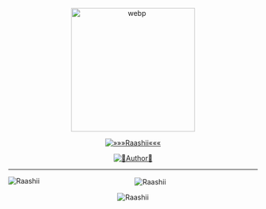 
<div align="center">
  <p align="center">
<img src="https://i.ibb.co/zRQvzPc/IMG-20210730-104656-524.webp" alt="webp" width="250" height="250"/>
</p>
 <p align="center">
<a href="#"><img title="»»»Raashii«««" src="https://img.shields.io/badge/Raashii-white?colorA=%23ff0000&colorB=%23017e40&style=for-the-badge"></a>
</p>
  <p align="center">
<a href="https://github.com/Raashii/Zara"><img title="👾Author👾" src="https://img.shields.io/badge/Author-Raashii/Zara?color=black&style=for-the-badge&logo=github"></a>

</p>

----
<p align="center">
<p><img align="left" src="https://github-readme-stats.vercel.app/api/top-langs?username=Raashii&show_icons=true&theme=tokyonight&locale=en&layout=compact" alt="Raashii" /></p>

<p>&nbsp;<img align="center" src="https://github-readme-stats.vercel.app/api?username=Raashii&show_icons=true&theme=tokyonight&locale=en" alt="Raashii" /></p>

<p><img align="center" src="https://github-readme-streak-stats.herokuapp.com/?user=Raashii&theme=tokyonight" alt="Raashii" /></p>
</p>
